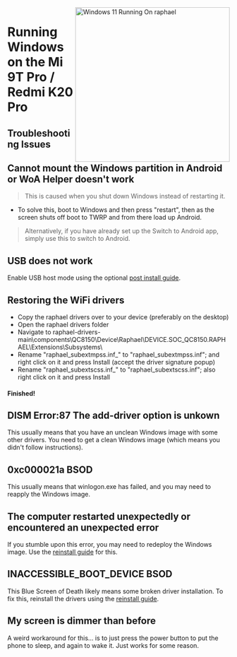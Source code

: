 <img align="right" src="https://raw.githubusercontent.com/graphiks/woa-raphael/main/media/raphael.png" width="350" alt="Windows 11 Running On raphael">


# Running Windows on the Mi 9T Pro / Redmi K20 Pro 

## Troubleshooting Issues


## Cannot mount the Windows partition in Android or WoA Helper doesn't work
> This is caused when you shut down Windows instead of restarting it.
- To solve this, boot to Windows and then press "restart", then as the screen shuts off boot to TWRP and from there load up Android.
> Alternatively, if you have already set up the Switch to Android app, simply use this to switch to Android.

## USB does not work
Enable USB host mode using the optional [post install guide](postinstall.md).

## Restoring the WiFi drivers
- Copy the raphael drivers over to your device (preferably on the desktop)
- Open the raphael drivers folder
- Navigate to raphael-drivers-main\components\QC8150\Device\Raphael\DEVICE.SOC_QC8150.RAPHAEL\Extensions\Subsystems\
- Rename "raphael_subextmpss.inf_" to "raphael_subextmpss.inf"; and right click on it and press Install (accept the driver signature popup)
- Rename "raphael_subextscss.inf_" to "raphael_subextscss.inf"; also right click on it and press Install
#### Finished!


## DISM Error:87 The add-driver option is unkown
This usually means that you have an unclean Windows image with some other drivers. You need to get a clean Windows image (which means you didn't follow instructions).

## 0xc000021a BSOD
This usually means that winlogon.exe has failed, and you may need to reapply the Windows image.

## The computer restarted unexpectedly or encountered an unexpected error
If you stumble upon this error, you may need to redeploy the Windows image. Use the [reinstall guide](reinstall.md) for this.


## INACCESSIBLE_BOOT_DEVICE BSOD
This Blue Screen of Death likely means some broken driver installation. To fix this, reinstall the drivers using the [reinstall guide](reinstall.md).

## My screen is dimmer than before
A weird workaround for this... is to just press the power button to put the phone to sleep, and again to wake it. Just works for some reason.

